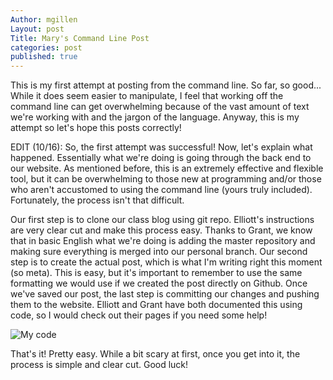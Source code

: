 ```yaml
---
Author: mgillen
Layout: post
Title: Mary's Command Line Post
categories: post
published: true
---
```


This is my first attempt at posting from the command line. So far, so good... While it does seem easier to manipulate, I feel that working off the command line can get overwhelming because of the vast amount of text we're working with and the jargon of the language. Anyway, this is my attempt so let's hope this posts correctly!

EDIT (10/16): So, the first attempt was successful! Now, let's explain what happened. Essentially what we're doing is going through the back end to our website. As mentioned before, this is an extremely effective and flexible tool, but it can be overwhelming to those new at programming and/or those who aren't accustomed to using the command line (yours truly included). Fortunately, the process isn't that difficult. 

Our first step is to clone our class blog using git repo. Elliott's instructions are very clear cut and make this process easy. Thanks to Grant, we know that in basic English what we're doing is adding the master repository and making sure everything is merged into our personal branch. Our second step is to create the actual post, which is what I'm writing right this moment (so meta). This is easy, but it's important to remember to use the same formatting we would use if we created the post directly on Github. Once we've saved our post, the last step is committing our changes and pushing them to the website. Elliott and Grant have both documented this using code, so I would check out their pages if you need some help!

![My code](URL)

That's it! Pretty easy. While a bit scary at first, once you get into it, the process is simple and clear cut. Good luck!

